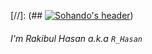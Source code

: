 [//]:  (## [![Sohando's header](https://github.com/stephenajulu/stephenajulu/blob/master/images/edited%20header.png)](https://stephenajulu.com))
###### I'm Rakibul Hasan a.k.a `R_Hasan`
